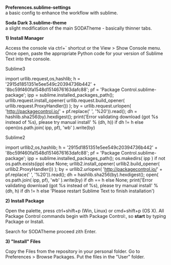<b>Preferences.sublime-settings</b><br>
a basic config to enhance the workflow with sublime.

<b>Soda Dark 3.sublime-theme</b><br>
a slight modification of the main SODATheme - basically thinner tabs.

<b>1) Install Manager</b>

Access the console via ctrl+` shortcut or the View > Show Console menu. Once open, paste the appropriate Python code for your version of Sublime Text into the console.

Sublime3

import urllib.request,os,hashlib; h = '2915d1851351e5ee549c20394736b442' + '8bc59f460fa1548d1514676163dafc88'; pf = 'Package Control.sublime-package'; ipp = sublime.installed_packages_path(); urllib.request.install_opener( urllib.request.build_opener( urllib.request.ProxyHandler()) ); by = urllib.request.urlopen( 'http://packagecontrol.io/' + pf.replace(' ', '%20')).read(); dh = hashlib.sha256(by).hexdigest(); print('Error validating download (got %s instead of %s), please try manual install' % (dh, h)) if dh != h else open(os.path.join( ipp, pf), 'wb' ).write(by)

Sublime2

import urllib2,os,hashlib; h = '2915d1851351e5ee549c20394736b442' + '8bc59f460fa1548d1514676163dafc88'; pf = 'Package Control.sublime-package'; ipp = sublime.installed_packages_path(); os.makedirs( ipp ) if not os.path.exists(ipp) else None; urllib2.install_opener( urllib2.build_opener( urllib2.ProxyHandler()) ); by = urllib2.urlopen( 'http://packagecontrol.io/' + pf.replace(' ', '%20')).read(); dh = hashlib.sha256(by).hexdigest(); open( os.path.join( ipp, pf), 'wb' ).write(by) if dh == h else None; print('Error validating download (got %s instead of %s), please try manual install' % (dh, h) if dh != h else 'Please restart Sublime Text to finish installation')

<b>2) Install Package</b>

Open the palette, press ctrl+shift+p (Win, Linux) or cmd+shift+p (OS X). All Package Control commands begin with Package Control:, so <b>start</b> by typing Package or Install.

Search for SODATheme proceed zith Enter.

<b>3) "Install" Files</b>

Copy the Files from the repository in your personal folder. Go to Preferences > Browse Packages. Put the files in the "User" folder.
